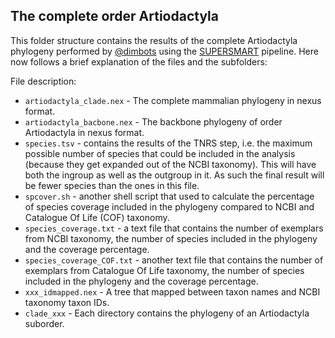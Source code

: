 The complete order Artiodactyla
--------------

This folder structure contains the results of the complete Artiodactyla phylogeny
performed by [@dimbots](http://github.com/dimbots) using the [SUPERSMART](http://github.com/naturalis/supersmart)
pipeline. Here now follows a brief explanation of the files and the subfolders:

File description:

- `artiodactyla_clade.nex` - The complete mammalian phylogeny in nexus format.
- `artiodactyla_bacbone.nex` - The backbone phylogeny of order Artiodactyla in nexus format.
- `species.tsv` - contains the results of the TNRS step, i.e. the maximum possible
  number of species that could be included in the analysis (because they get
  expanded out of the NCBI taxonomy). This will have both the ingroup as well as
  the outgroup in it. As such the final result will be fewer species than the 
  ones in this file.
- `spcover.sh` - another shell script that used to calculate the percentage of species 
  coverage included in the phylogeny compared to NCBI and Catalogue Of Life (COF) taxonomy.
- `species_coverage.txt` - a text file that contains the number of exemplars 
  from NCBI taxonomy, the number of species included in the phylogeny and the coverage 
  percentage.
- `species_coverage_COF.txt` - another text file that contains the number of exemplars from
  Catalogue Of Life taxonomy, the number of species included in the phylogeny and the 
  coverage percentage.
- `xxx_idmapped.nex`  - A tree that mapped between taxon names and NCBI taxonomy taxon IDs.
- `clade_xxx` - Each directory contains the phylogeny of an Artiodactyla suborder.
